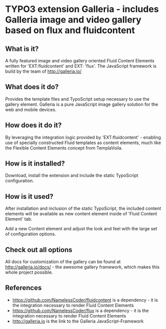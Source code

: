 TYPO3 extension Galleria - includes Galleria image and video gallery based on flux and fluidcontent
=================================================================================================

## What is it?

A fully featured image and video gallery oriented Fluid Content Elements written for 'EXT:fluidcontent' and EXT: 'flux'. The JavaScript framework is build by the team of http://galleria.io/

## What does it do?

Provides the template files and TypoScript setup necessary to use the gallery element. Galleria is a pure JavaScript image gallery solution for the web and mobile devices.

## How does it do it?

By leveraging the integration logic provided by 'EXT:fluidcontent' - enabling use of specially constructed Fluid templates as
content elements, much like the Flexible Content Elements concept from TemplaVoila.

## How is it installed?

Download, install the extension and include the static TypoScript configuration.

## How is it used?

After installation and inclusion of the static TypoScript, the included content elements will be available as new content element
inside of 'Fluid Content Element' tab.

Add a new Content element and adjust the look and feel with the large set of configuration options.

## Check out all options

All docs for customization of the gallery can be found at http://galleria.io/docs/ - the awesome gallery framework, which makes this whole project possible.

## References

* https://github.com/NamelessCoder/fluidcontent is a dependency - it is the integration necessary to render Fluid Content Elements
* https://github.com/NamelessCoder/flux is a dependency - it is the integration necessary to render Fluid Content Elements
* http://galleria.io is the link to the Galleria JavaScript-Framework

